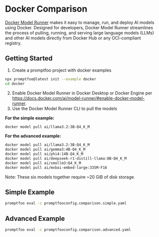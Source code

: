# Docker Comparison

[Docker Model Runner](https://docs.docker.com/ai/model-runner/) makes it easy to manage, run, and deploy AI models using Docker. Designed for developers, Docker Model Runner streamlines the process of pulling, running, and serving large language models (LLMs) and other AI models directly from Docker Hub or any OCI-compliant registry.

## Getting Started

1. Create a promptfoo project with docker examples
```bash
npx promptfoo@latest init --example docker
cd docker
```

2. Enable Docker Model Runner in Docker Desktop or Docker Engine per https://docs.docker.com/ai/model-runner/#enable-docker-model-runner.
3. Use the Docker Model Runner CLI to pull the models

**For the simple example:**
```bash
docker model pull ai/llama3.2:3B-Q4_K_M
```

**For the advanced example:**
```bash
docker model pull ai/llama3.2:3B-Q4_K_M
docker model pull ai/gemma3:4B-Q4_K_M
docker model pull ai/phi4:14B-Q4_K_M
docker model pull ai/deepseek-r1-distill-llama:8B-Q4_K_M
docker model pull ai/smollm3:Q4_K_M
docker model pull ai/mxbai-embed-large:335M-F16
```

Note: These six models together require ~20 GiB of disk storage.

## Simple Example

```bash
promptfoo eval -c promptfooconfig.comparison.simple.yaml
```
## Advanced Example

```bash
promptfoo eval -c promptfooconfig.comparison.advanced.yaml
```
